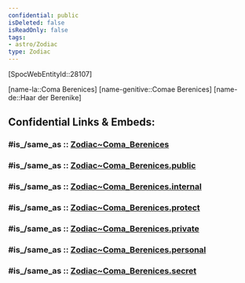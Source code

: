 ```yaml
---
confidential: public
isDeleted: false
isReadOnly: false
tags:
- astro/Zodiac
type: Zodiac
---
```


[SpocWebEntityId::28107]



[name-la::Coma Berenices]
[name-genitive::Comae Berenices]
[name-de::Haar der Berenike]


## Confidential Links & Embeds: 

### #is_/same_as :: [Zodiac~Coma_Berenices](/_Standards/Astronomy/Star~Constellation/Zodiac~Coma_Berenices.md) 

### #is_/same_as :: [Zodiac~Coma_Berenices.public](/_public/Astronomy/Star~Constellation/Zodiac~Coma_Berenices.public.md) 

### #is_/same_as :: [Zodiac~Coma_Berenices.internal](/_internal/Astronomy/Star~Constellation/Zodiac~Coma_Berenices.internal.md) 

### #is_/same_as :: [Zodiac~Coma_Berenices.protect](/_protect/Astronomy/Star~Constellation/Zodiac~Coma_Berenices.protect.md) 

### #is_/same_as :: [Zodiac~Coma_Berenices.private](/_private/Astronomy/Star~Constellation/Zodiac~Coma_Berenices.private.md) 

### #is_/same_as :: [Zodiac~Coma_Berenices.personal](/_personal/Astronomy/Star~Constellation/Zodiac~Coma_Berenices.personal.md) 

### #is_/same_as :: [Zodiac~Coma_Berenices.secret](/_secret/Astronomy/Star~Constellation/Zodiac~Coma_Berenices.secret.md)

